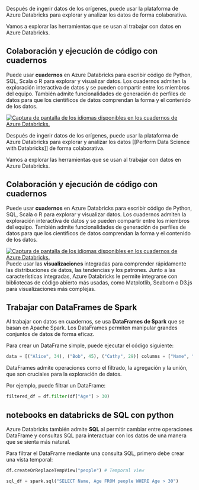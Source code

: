 Después de ingerir datos de los orígenes, puede usar la plataforma de Azure Databricks para explorar y analizar los datos de forma colaborativa.

Vamos a explorar las herramientas que se usan al trabajar con datos en Azure Databricks.

## Colaboración y ejecución de código con cuadernos

Puede usar **cuadernos** en Azure Databricks para escribir código de Python, SQL, Scala o R para explorar y visualizar datos. Los cuadernos admiten la exploración interactiva de datos y se pueden compartir entre los miembros del equipo. También admite funcionalidades de generación de perfiles de datos para que los científicos de datos comprendan la forma y el contenido de los datos.

[![Captura de pantalla de los idiomas disponibles en los cuadernos de Azure Databricks.](https://learn.microsoft.com/es-es/training/wwl-data-ai/perform-data-analysis-azure-databricks/media/azure-databricks-language.png)](https://learn.microsoft.com/es-es/training/wwl-data-ai/perform-data-analysis-azure-databricks/media/azure-databricks-language.png#lightbox)

Después de ingerir datos de los orígenes, puede usar la plataforma de Azure Databricks para explorar y analizar los datos [[Perform Data Science with Databricks]] de forma colaborativa.

Vamos a explorar las herramientas que se usan al trabajar con datos en Azure Databricks.

## Colaboración y ejecución de código con cuadernos

Puede usar **cuadernos** en Azure Databricks para escribir código de Python, SQL, Scala o R para explorar y visualizar datos. Los cuadernos admiten la exploración interactiva de datos y se pueden compartir entre los miembros del equipo. También admite funcionalidades de generación de perfiles de datos para que los científicos de datos comprendan la forma y el contenido de los datos.

[![Captura de pantalla de los idiomas disponibles en los cuadernos de Azure Databricks.](https://learn.microsoft.com/es-es/training/wwl-data-ai/perform-data-analysis-azure-databricks/media/azure-databricks-language.png)](https://learn.microsoft.com/es-es/training/wwl-data-ai/perform-data-analysis-azure-databricks/media/azure-databricks-language.png#lightbox)
Puede usar las **visualizaciones** integradas para comprender rápidamente las distribuciones de datos, las tendencias y los patrones. Junto a las características integradas, Azure Databricks le permite integrarse con bibliotecas de código abierto más usadas, como Matplotlib, Seaborn o D3.js para visualizaciones más complejas.

## Trabajar con DataFrames de Spark

Al trabajar con datos en cuadernos, se usa **DataFrames de Spark** que se basan en Apache Spark. Los DataFrames permiten manipular grandes conjuntos de datos de forma eficaz.

Para crear un DataFrame simple, puede ejecutar el código siguiente:
```python
data = [("Alice", 34), ("Bob", 45), ("Cathy", 29)] columns = ["Name", "Age"] df = spark.createDataFrame(data, columns)
```
DataFrames admite operaciones como el filtrado, la agregación y la unión, que son cruciales para la exploración de datos.

Por ejemplo, puede filtrar un DataFrame:
```python
filtered_df = df.filter(df["Age"] > 30)
```

## notebooks en databricks de SQL con python
Azure Databricks también admite **SQL** al permitir cambiar entre operaciones DataFrame y consultas SQL para interactuar con los datos de una manera que se sienta más natural.

Para filtrar el DataFrame mediante una consulta SQL, primero debe crear una vista temporal:
```python
df.createOrReplaceTempView("people") # Temporal view

sql_df = spark.sql("SELECT Name, Age FROM people WHERE Age > 30")
```

